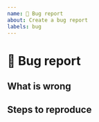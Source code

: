 ```yaml
---
name: 🐛 Bug report
about: Create a bug report
labels: bug
---
```


# 🐛 Bug report

## What is wrong
<!-- A clear and concise description of the expected and actual behaviour. -->

## Steps to reproduce
<!--
  Exact steps to reproduce the actual behaviour.
  This may be simply a list of steps, an minimal example repository, a repl.it link, or something similar.

  If relevant, you can supply details about the version of the application and the environment you experience the bug in (use for example `npx envinfo --system --binaries`)
--> 